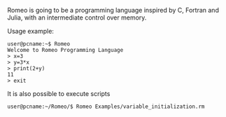 Romeo is going to be a programming language inspired by C, Fortran and Julia, with an intermediate control over memory.

Usage example:
```
user@pcname:~$ Romeo
Welcome to Romeo Programming Language
> x=3
> y=3*x
> print(2+y)
11
> exit  
```

It is also possible to execute scripts
```
user@pcname:~/Romeo/$ Romeo Examples/variable_initialization.rm
```
